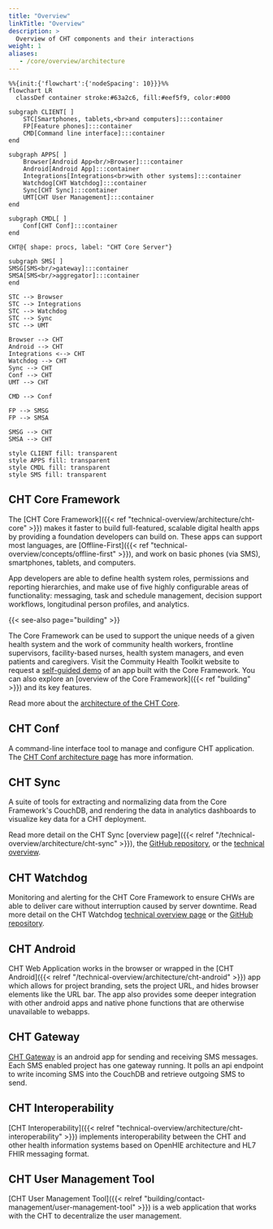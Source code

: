 ```yaml
---
title: "Overview"
linkTitle: "Overview"
description: >
  Overview of CHT components and their interactions
weight: 1
aliases:
   - /core/overview/architecture
---
```


```mermaid
%%{init:{'flowchart':{'nodeSpacing': 10}}}%%
flowchart LR
  classDef container stroke:#63a2c6, fill:#eef5f9, color:#000

subgraph CLIENT[ ]
    STC[Smartphones, tablets,<br>and computers]:::container
    FP[Feature phones]:::container
    CMD[Command line interface]:::container
end
  
subgraph APPS[ ]
    Browser[Android App<br/>Browser]:::container
    Android[Android App]:::container
    Integrations[Integrations<br>with other systems]:::container
    Watchdog[CHT Watchdog]:::container
    Sync[CHT Sync]:::container
    UMT[CHT User Management]:::container
end

subgraph CMDL[ ]
    Conf[CHT Conf]:::container
end

CHT@{ shape: procs, label: "CHT Core Server"}

subgraph SMS[ ]
SMSG[SMS<br/>gateway]:::container
SMSA[SMS<br/>aggregator]:::container
end

STC --> Browser
STC --> Integrations
STC --> Watchdog
STC --> Sync
STC --> UMT

Browser --> CHT
Android --> CHT
Integrations <--> CHT
Watchdog --> CHT
Sync --> CHT
Conf --> CHT
UMT --> CHT

CMD --> Conf

FP --> SMSG
FP --> SMSA

SMSG --> CHT
SMSA --> CHT

style CLIENT fill: transparent 
style APPS fill: transparent
style CMDL fill: transparent
style SMS fill: transparent
```

## CHT Core Framework

The [CHT Core Framework]({{< ref "technical-overview/architecture/cht-core" >}}) makes it faster to build full-featured, scalable digital health apps by providing a foundation developers can build on. These apps can support most languages, are [Offline-First]({{< ref "technical-overview/concepts/offline-first" >}}), and work on basic phones (via SMS), smartphones, tablets, and computers.

App developers are able to define health system roles, permissions and reporting hierarchies, and make use of five highly configurable areas of functionality: messaging, task and schedule management, decision support workflows, longitudinal person profiles, and analytics.

{{< see-also page="building" >}}

The Core Framework can be used to support the unique needs of a given health system and the work of community health workers, frontline supervisors, facility-based nurses, health system managers, and even patients and caregivers. Visit the Commuity Health Toolkit website to request a [self-guided demo](https://communityhealthtoolkit.org/contact) of an app built with the Core Framework. You can also explore an [overview of the Core Framework]({{< ref "building" >}}) and its key features.

Read more about the [architecture of the CHT Core](/technical-overview/architecture/cht-core).

## CHT Conf

A command-line interface tool to manage and configure CHT application. The 
[CHT Conf architecture page](/technical-overview/architecture/cht-conf) has more information.

## CHT Sync

A suite of tools for extracting and normalizing data from the Core Framework's CouchDB, and rendering the data in analytics dashboards to visualize key data for a CHT deployment.

Read more detail on the CHT Sync [overview page]({{< relref "/technical-overview/architecture/cht-sync" >}}),  the [GitHub repository](https://github.com/medic/cht-sync), or the [technical overview](/technical-overview/architecture/cht-sync).

## CHT Watchdog

Monitoring and alerting for the CHT Core Framework to ensure CHWs are able to deliver care without interruption caused by server downtime.  Read more detail on the CHT Watchdog [technical overview page](/technical-overview/architecture/cht-watchdog) or the [GitHub repository](https://github.com/medic/cht-watchdog).

## CHT Android

CHT Web Application works in the browser or wrapped in the [CHT Android]({{< relref "/technical-overview/architecture/cht-android" >}}) app which allows for project branding, sets the project URL, and hides browser elements like the URL bar. The app also provides some deeper integration with other android apps and native phone functions that are otherwise unavailable to webapps.

## CHT Gateway

[CHT Gateway](https://github.com/medic/cht-gateway) is an android app for sending and receiving SMS messages. Each SMS enabled project has one gateway running. It polls an api endpoint to write incoming SMS into the CouchDB and retrieve outgoing SMS to send.

## CHT Interoperability

[CHT Interoperability]({{< relref "technical-overview/architecture/cht-interoperability" >}}) implements interoperability between the CHT and other health information systems based on OpenHIE architecture and HL7 FHIR messaging format.

## CHT User Management Tool

[CHT User Management Tool]({{< relref "building/contact-management/user-management-tool" >}}) is a web application that works with the CHT to decentralize the user management. 
